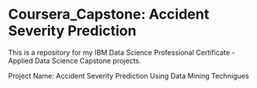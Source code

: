 # Coursera_Capstone: Accident Severity Prediction 
This is a repository for my IBM Data Science Professional Certificate - Applied Data Science Capstone projects.

Project Name: Accident Severity Prediction Using Data Mining Technigues

